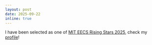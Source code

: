 ```yaml
---
layout: post
date: 2025-09-22
inline: true
---
```


I have been selected as one of [MIT EECS Rising Stars 2025](https://risingstars-eecs.mit.edu/), check my [profile](https://risingstars-eecs.mit.edu/participants/ningna-wang/)!
